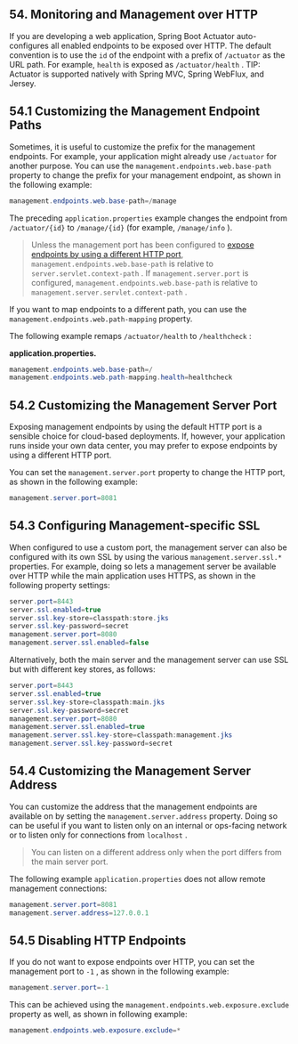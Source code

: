 ## 54. Monitoring and Management over HTTP

If you are developing a web application, Spring Boot Actuator auto-configures all enabled endpoints to be exposed over HTTP. The default convention is to use the  `id`  of the endpoint with a prefix of  `/actuator`  as the URL path. For example,  `health`  is exposed as  `/actuator/health` . TIP: Actuator is supported natively with Spring MVC, Spring WebFlux, and Jersey.

## 54.1 Customizing the Management Endpoint Paths

Sometimes, it is useful to customize the prefix for the management endpoints. For example, your application might already use  `/actuator`  for another purpose. You can use the  `management.endpoints.web.base-path`  property to change the prefix for your management endpoint, as shown in the following example:

```java
management.endpoints.web.base-path=/manage
```

The preceding  `application.properties`  example changes the endpoint from  `/actuator/{id}`  to  `/manage/{id}`  (for example,  `/manage/info` ).

> Unless the management port has been configured to [expose endpoints by using a different HTTP port](production-ready-monitoring.html#production-ready-customizing-management-server-port),  `management.endpoints.web.base-path`  is relative to  `server.servlet.context-path` . If  `management.server.port`  is configured,  `management.endpoints.web.base-path`  is relative to  `management.server.servlet.context-path` .

If you want to map endpoints to a different path, you can use the  `management.endpoints.web.path-mapping`  property.

The following example remaps  `/actuator/health`  to  `/healthcheck` :

**application.properties.**  

```java
management.endpoints.web.base-path=/
management.endpoints.web.path-mapping.health=healthcheck
```

## 54.2 Customizing the Management Server Port

Exposing management endpoints by using the default HTTP port is a sensible choice for cloud-based deployments. If, however, your application runs inside your own data center, you may prefer to expose endpoints by using a different HTTP port.

You can set the  `management.server.port`  property to change the HTTP port, as shown in the following example:

```java
management.server.port=8081
```

## 54.3 Configuring Management-specific SSL

When configured to use a custom port, the management server can also be configured with its own SSL by using the various  `management.server.ssl.*`  properties. For example, doing so lets a management server be available over HTTP while the main application uses HTTPS, as shown in the following property settings:

```java
server.port=8443
server.ssl.enabled=true
server.ssl.key-store=classpath:store.jks
server.ssl.key-password=secret
management.server.port=8080
management.server.ssl.enabled=false
```

Alternatively, both the main server and the management server can use SSL but with different key stores, as follows:

```java
server.port=8443
server.ssl.enabled=true
server.ssl.key-store=classpath:main.jks
server.ssl.key-password=secret
management.server.port=8080
management.server.ssl.enabled=true
management.server.ssl.key-store=classpath:management.jks
management.server.ssl.key-password=secret
```

## 54.4 Customizing the Management Server Address

You can customize the address that the management endpoints are available on by setting the  `management.server.address`  property. Doing so can be useful if you want to listen only on an internal or ops-facing network or to listen only for connections from  `localhost` .

> You can listen on a different address only when the port differs from the main server port.

The following example  `application.properties`  does not allow remote management connections:

```java
management.server.port=8081
management.server.address=127.0.0.1
```

## 54.5 Disabling HTTP Endpoints

If you do not want to expose endpoints over HTTP, you can set the management port to  `-1` , as shown in the following example:

```java
management.server.port=-1
```

This can be achieved using the  `management.endpoints.web.exposure.exclude`  property as well, as shown in following example:

```java
management.endpoints.web.exposure.exclude=*
```

